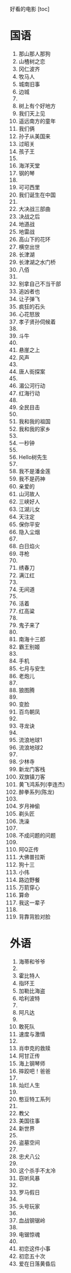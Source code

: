 好看的电影
[toc]

# 国语
1. 那山那人那狗
2. 山楂树之恋
3. 冈仁波齐
4. 牧马人
5. 城南旧事
6. 边城
7. 
8. 树上有个好地方
9. 我们天上见
10. 遥远南方的童年
11. 我们俩
12. 孙子从美国来
13. 过昭关
14. 孩子王
15. 
16. 海洋天堂
17. 钢的琴
18. 
19. 可可西里
20. 我们诞生在中国
21. 
22. 大决战三部曲
23. 决战之后
24. 地道战
25. 地雷战
26. 高山下的花环
27. 横空出世
28. 长津湖
29. 长津湖之水门桥
30. 八佰
31. 
32. 别拿自己不当干部
33. 追凶者也
34. 让子弹飞
35. 疯狂的石头
36. 心花怒放
37. 孝子贤孙伺候着
38. 
39. 斗牛
40. 
41. 悬崖之上
42. 风声
43. 
44. 唐人街探案
45. 
46. 湄公河行动
47. 红海行动
48. 
49. 全民目击
50. 
51. 我和我的祖国
52. 我和我的家乡
53. 
54. 一秒钟
55. 
56. Hello树先生
57. 
58. 我不是潘金莲
59. 我不是药神
60. 亲爱的
61. 山河故人
62. 三峡好人
63. 江湖儿女
64. 天注定
65. 保你平安
66. 隐入尘烟
67. 
68. 白日焰火
69. 寻枪
70. 
71. 绣春刀
72. 满江红
73. 
74. 无间道
75. 
76. 活着
77. 红高粱
78. 
79. 鬼子来了
80. 
81. 南海十三郎
82. 霸王别姬
83. 
84. 手机
85. 七月与安生
86. 老炮儿
87. 
88. 狼图腾
89. 
90. 变脸
91. 百鸟朝凤
92. 
93. 寻龙诀
94. 
95. 流浪地球1
96. 流浪地球2
97. 
98. 少林寺
99. 新龙门客栈
100. 双旗镇刀客
101. 黄飞鸿系列(李连杰)
102. 醉拳系列(陈龙)
103. 
104. 岁月神偷
105. 剃头匠
106. 洗澡
107. 
108. 不成问题的问题
109. 
110. 阿Q正传
111. 大佛普拉斯
112. 狗十三
113. 小伟
114. 路边野餐
115. 万箭穿心
116. 算命
117. 我这一辈子
118. 
119. 背靠背脸对脸

# 外语
1. 海蒂和爷爷
2. 
3. 霍比特人
4. 指环王
5. 加勒比海盗
6. 哈利波特
7. 
8. 阿凡达
9. 
10. 敢死队
11. 速度与激情
12. 
13. 肖申克的救赎
14. 阿甘正传
15. 海上钢琴师
16. 摔跤吧！爸爸
17. 
18. 灿烂人生
19. 
20. 憨豆特工系列
21. 
22. 教父
23. 美国往事
24. 新世界
25. 
26. 盗墓空间
27. 
28. 忠犬八公
29. 
30. 这个杀手不太冷
31. 窃听风暴
32. 
33. 罗马假日
34. 
35. 头号玩家
36. 
37. 血战钢锯岭
38. 
39. 电锯惊魂
40. 
41. 初恋这件小事 
42. 初恋五十次
43. 爱在日落黄昏后